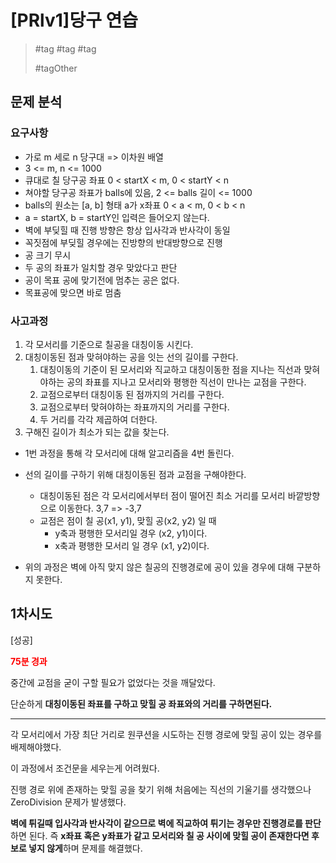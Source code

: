 # [PRlv1]당구 연습

<!-- 작성완료 후 문제 유형 및 핵심 알고리즘을 해시 태그로 기입 또 다른 문제 풀이 방식이 있을 경우, 구분해서 기입 -->
> #tag #tag #tag
>
> #tagOther

## 문제 분석

<!--문제에서 요구하고 제한하는 모든 것들을 정리 자유로운 형태로 기입-->
### 요구사항

- 가로 m 세로 n 당구대 => 이차원 배열
- 3 <= m, n <= 1000
- 큐대로 칠 당구공 좌표 0 < startX < m, 0 < startY < n
- 쳐야할 당구공 좌표가 balls에 있음, 2 <= balls 길이 <= 1000
- balls의 원소는 [a, b] 형태 a가 x좌표 0 < a < m, 0 < b < n
- a = startX, b = startY인 입력은 들어오지 않는다.
- 벽에 부딪힐 때 진행 방향은 항상 입사각과 반사각이 동일
- 꼭짓점에 부딪힐 경우에는 진방향의 반대방향으로 진행
- 공 크기 무시
- 두 공의 좌표가 일치할 경우 맞았다고 판단
- 공이 목표 공에 맞기전에 멈추는 공은 없다.
- 목표공에 맞으면 바로 멈춤

<!--자유롭게 메모하는 식으로 풀이법에 대한 사고를 정리(중요)-->
### 사고과정

1. 각 모서리를 기준으로 칠공을 대칭이동 시킨다.
2. 대칭이동된 점과 맞혀야하는 공을 잇는 선의 길이를 구한다.
   1. 대칭이동의 기준이 된 모서리와 직교하고 대칭이동한 점을 지나는 직선과 맞혀야하는 공의 좌표를 지나고 모서리와 평행한 직선이 만나는 교점을 구한다.
   2. 교점으로부터 대칭이동 된 점까지의 거리를 구한다.
   3. 교점으로부터 맞혀야하는 좌표까지의 거리를 구한다.
   4. 두 거리를 각각 제곱하여 더한다.
3. 구해진 길이가 최소가 되는 값을 찾는다.

- 1번 과정을 통해 각 모서리에 대해 알고리즘을 4번 돌린다.
- 선의 길이를 구하기 위해 대칭이동된 점과 교점을 구해야한다.
  - 대칭이동된 점은 각 모서리에서부터 점이 떨어진 최소 거리를 모서리 바깥방향으로 이동한다. 3,7 => -3,7
  - 교점은 점이 칠 공(x1, y1), 맞힐 공(x2, y2) 일 때
    - y축과 평행한 모서리일 경우 (x2, y1)이다.
    - x축과 평행한 모서리 일 경우 (x1, y2)이다.

- 위의 과정은 벽에 아직 맞지 않은 칠공의 진행경로에 공이 있을 경우에 대해 구분하지 못한다.
<!--문제 풀이 시도에 대한 정보를 기록 성공/실패 여부와 실패시 실패 원인 실패 이유 등 기입-->
## 1차시도

[성공]

**<red>75분 경과</red>**

중간에 교점을 굳이 구할 필요가 없었다는 것을 깨달았다.

단순하게 **대칭이동된 좌표를 구하고 맞힐 공 좌표와의 거리를 구하면된다.**

---

각 모서리에서 가장 최단 거리로 원쿠션을 시도하는 진행 경로에 맞힐 공이 있는 경우를 배제해야했다.

이 과정에서 조건문을 세우는게 어려웠다.

진행 경로 위에 존재하는 맞힐 공을 찾기 위해 처음에는 직선의 기울기를 생각했으나 ZeroDivision 문제가 발생했다.

**벽에 튀길때 입사각과 반사각이 같으므로 벽에 직교하여 튀기는 경우만 진행경로를 판단**하면 된다. 즉 **x좌표 혹은 y좌표가 같고 모서리와 칠 공 사이에 맞힐 공이 존재한다면 후보로 넣지 않게**하며 문제를 해결했다.

<style>
    red {color: red;}
    green {color: red;}
    yellow {color: red;}
    blue {color: blue;}
</style>
